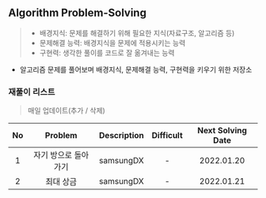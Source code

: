 ## Algorithm Problem-Solving
>- 배경지식: 문제를 해결하기 위해 필요한 지식(자료구조, 알고리즘 등)
>- 문제해결 능력: 배경지식을 문제에 적용시키는 능력
>- 구현력: 생각한 풀이를 코드로 잘 옮겨내는 능력

- 알고리즘 문제를 풀어보며 배경지식, 문제해결 능력, 구현력을 키우기 위한 저장소

### 재풀이 리스트
>매일 업데이트(추가 / 삭제)

| No | Problem | Description | Difficult | Next Solving Date |
|:------:|:---------:|:---------:|:-----------:|:-----------:|
| 1 | 자기 방으로 돌아가기 | samsungDX | - |  2022.01.20 |
| 2 | 최대 상금 | samsungDX | - |  2022.01.21 |
